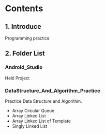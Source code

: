 # Contents

## 1. Introduce

Programming practice


## 2. Folder List

### Android_Studio

Held Project

### DataStructure_And_Algorithm_Practice

Practice Data Structure and Algorithm.

- Array Circular Queue
- Array Linked List
- Array Linked List of Template
- Singly Linked List